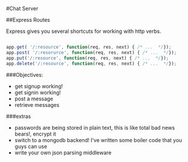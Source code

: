 #Chat Server

##Express Routes

Express gives you several shortcuts for working with http verbs.

```javascript

app.get( '/:resource', function(req, res, next) { /* ...  */});
app.post( '/:resorurce', function(req, res, next) { /* ...  */});
app.put('/:resource', function(req, res, next) { /* ...  */});
app.delete('/:resource', function(req, res, next) { /* ...  */});

```

###Objectives: 

* get signup working!
* get signin working!
* post a message
* retrieve messages

###extras

* passwords are being stored in plain text, this is like total bad news bears!, encrypt it
* switch to a mongodb backend! I've written some boiler code that you guys can use
* write your own json parsing middleware







